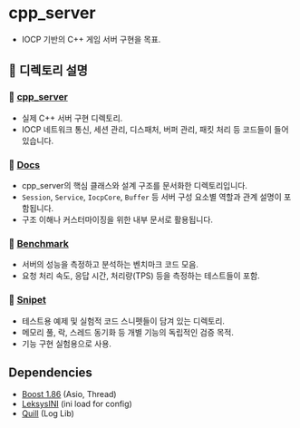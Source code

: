 # cpp_server
- IOCP 기반의 C++ 게임 서버 구현을 목표.

## 📁 디렉토리 설명
### 🚀 [cpp_server](./Server)   
- 실제 C++ 서버 구현 디렉토리.   
- IOCP 네트워크 통신, 세션 관리, 디스패처, 버퍼 관리, 패킷 처리 등 코드들이 들어있습니다.
   
### 📘 [Docs](./Docs)
- cpp_server의 핵심 클래스와 설계 구조를 문서화한 디렉토리입니다.   
- `Session`, `Service`, `IocpCore`, `Buffer` 등 서버 구성 요소별 역할과 관계 설명이 포함됩니다.   
- 구조 이해나 커스터마이징을 위한 내부 문서로 활용됩니다.   
   
### 🔧 [Benchmark](./Benchmark)   
- 서버의 성능을 측정하고 분석하는 벤치마크 코드 모음.   
- 요청 처리 속도, 응답 시간, 처리량(TPS) 등을 측정하는 테스트들이 포함.


### 🧩 [Snipet](./Snipet)   
- 테스트용 예제 및 실험적 코드 스니펫들이 담겨 있는 디렉토리.   
- 메모리 풀, 락, 스레드 동기화 등 개별 기능의 독립적인 검증 목적.   
- 기능 구현 실험용으로 사용.   

## Dependencies
- [Boost 1.86](https://www.boost.org/) (Asio, Thread)
- [LeksysINI](https://github.com/Lek-sys/LeksysINI) (ini load for config)
- [Quill](https://github.com/odygrd/quill) (Log Lib)
